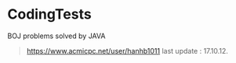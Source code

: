 # CodingTests

BOJ problems solved by JAVA


>https://www.acmicpc.net/user/hanhb1011
> last update : 17.10.12.  
